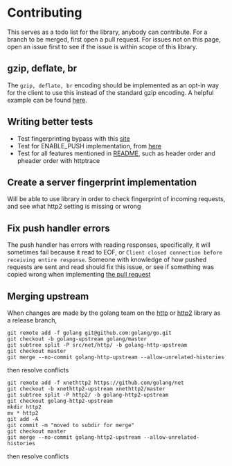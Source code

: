 # Contributing
This serves as a todo list for the library, anybody can contribute. For a branch to be merged, first open a pull request. For issues not on this page, open an issue first to see if the issue is within scope of this library.

## gzip, deflate, br
The `gzip, deflate, br` encoding should be implemented as an opt-in way for the client to use this instead of the standard gzip encoding. A helpful example can be found [here](https://play.golang.org/p/80HukFxfs4).

## Writing better tests
* Test fingerprinting bypass with this [site](https://privacycheck.sec.lrz.de/passive/fp_h2/fp_http2.html#fpDemoHttp2)
* Test for ENABLE_PUSH implementation, from [here](https://go-review.googlesource.com/c/net/+/181497/)
* Test for all features mentioned in [README](README.md), such as header order and pheader order with httptrace

## Create a server fingerprint implementation
Will be able to use library in order to check fingerprint of incoming requests, and see what http2 setting is missing or wrong

## Fix push handler errors
The push handler has errors with reading responses, specifically, it will sometimes fail because it read to EOF, or `Client closed connection before receiving entire response`. Someone with knowledge of how pushed requests are sent and read should fix this issue, or see if something was copied wrong when implementing [the pull request](https://go-review.googlesource.com/c/net/+/181497/)

## Merging upstream
When changes are made by the golang team on the [http]() or [http2](https://pkg.go.dev/golang.org/x/net/http2) library as a release branch,  
```
git remote add -f golang git@github.com:golang/go.git
git checkout -b golang-upstream golang/master
git subtree split -P src/net/http/ -b golang-http-upstream
git checkout master
git merge --no-commit golang-http-upstream --allow-unrelated-histories
```
then resolve conflicts

```
git remote add -f xnethttp2 https://github.com/golang/net
git checkout -b xnethttp2-upstream xnethttp2/master
git subtree split -P http2/ -b golang-http2-upstream
git checkout golang-http2-upstream
mkdir http2
mv * http2
git add -A
git commit -m "moved to subdir for merge"
git checkout master
git merge --no-commit golang-http2-upstream --allow-unrelated-histories
```
then resolve conflicts